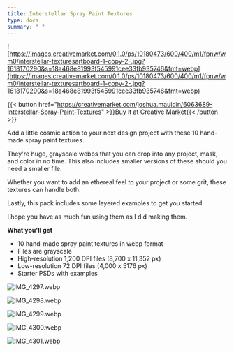 ```yaml
---
title: Interstellar Spray Paint Textures
type: docs
summary: " "
---
```


![https://images.creativemarket.com/0.1.0/ps/10180473/600/400/m1/fpnw/wm0/interstellar-texturesartboard-1-copy-2-.jpg?1618170290&s=18a468e81993f545991cee33fb935746&fmt=webp](https://images.creativemarket.com/0.1.0/ps/10180473/600/400/m1/fpnw/wm0/interstellar-texturesartboard-1-copy-2-.jpg?1618170290&s=18a468e81993f545991cee33fb935746&fmt=webp)

{{< button href="https://creativemarket.com/joshua.mauldin/6063689-Interstellar-Spray-Paint-Textures" >}}Buy it at Creative Market{{< /button >}}

Add a little cosmic action to your next design project with these 10 hand-made spray paint textures.

They're huge, grayscale webps that you can drop into any project, mask, and color in no time. This also includes smaller versions of these should you need a smaller file.

Whether you want to add an ethereal feel to your project or some grit, these textures can handle both.

Lastly, this pack includes some layered examples to get you started.

I hope you have as much fun using them as I did making them.

**What you'll get**

- 10 hand-made spray paint textures in webp format
- Files are grayscale
- High-resolution 1,200 DPI files (8,700 x 11,352 px)
- Low-resolution 72 DPI files (4,000 x 5176 px)
- Starter PSDs with examples

![IMG_4297.webp](/img/IMG_4297.webp)

![IMG_4298.webp](/img/IMG_4298.webp)

![IMG_4299.webp](/img/IMG_4299.webp)

![IMG_4300.webp](/img/IMG_4300.webp)

![IMG_4301.webp](/img/IMG_4301.webp)